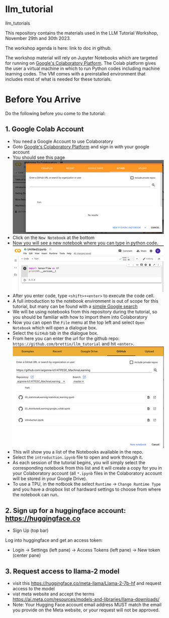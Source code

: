 
# llm_tutorial
llm_tutorials

This repository contains the materials used in the LLM Tutorial Workshop, November 29th and 30th 2023.

The workshop agenda is here: link to doc in github.


The  workshop material will rely on Jupyter Notebooks which are targeted for running on [Google's Colaboratory Platform](https://colab.research.google.com). The Colab platform gives the user a virtual machine in which to run Python codes including machine learning codes. The VM comes with a preinstalled environment that includes most of what is needed for these tutorials.

# Before You Arrive

Do the following before you come to the tutorial:

## 1. Google Colab Account
*  You need a Google Account to use Colaboratory
*  Goto [Google's Colaboratory Platform](https://colab.research.google.com) and sign in with your google account
*  You should see this page
![start_page](README_imgs/colab_start_page.png)
*  Click on the `New Notebook` at the bottom
*  Now you will see a new notebook where you can type in python code.
![clean_page](README_imgs/collab_start_page1.png)
*  After you enter code, type `<shift>+<enter>` to execute the code cell.
*  A full introduction to the notebook environment is out of scope for this tutorial, but many can be found with a [simple Google search](https://www.google.com/search?q=jupyter+notebook+tutorial)
*  We will be using notebooks from this repository during the tutorial, so  you should be familiar with how to import them into Colaboratory
*  Now you can open the `File` menu at the top left and select `Open Notebook` which will open a dialogue box.
*  Select the `GitHub` tab in the dialogue box.
*  From here you can enter the url for the github repo: `https://github.com/brettin/llm_tutorial` and hit `<enter>`.
![open_github](README_imgs/colab_open_github.png)
*  This will show you a list of the Notebooks available in the repo.
*  Select the `introduction.ipynb` file to open and work through it.
*  As each session of the tutorial begins, you will simply select the corresponding notebook from this list and it will create a copy for you in your Colaboratory account (all `*.ipynb` files in the Colaboratory account will be stored in your Google Drive).
* To use a TPU, in the notbook the select `Runtime` -> `Change Runtime Type` and you have a dropbox list of hardward settings to choose from where the notebook can run.




## 2. Sign up for a huggingface account: https://huggingface.co
  
-  Sign Up (top bar)

Log into huggingface and get an access token:
  
-  Login -> Settings (left pane) -> Access Tokens (left pane) -> New token (center pane)

## 3. Request access to llama-2 model

- visit this https://huggingface.co/meta-llama/Llama-2-7b-hf and request access to the model
- vist meta website and accept the terms https://ai.meta.com/resources/models-and-libraries/llama-downloads/
- Note: Your Hugging Face account email address MUST match the email you provide on the Meta website, or your request will not be approved.
